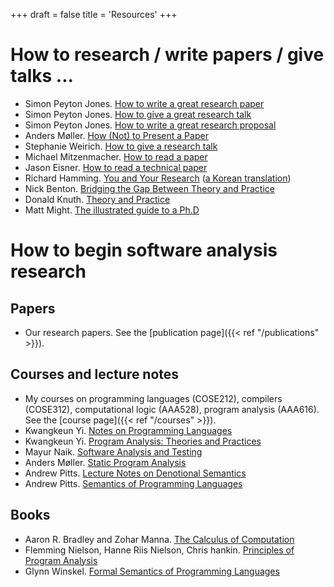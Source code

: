 +++
draft = false
title = 'Resources'
+++

# How to research / write papers / give talks ...

- Simon Peyton Jones. [How to write a great research paper](./simon-papers.pdf)
- Simon Peyton Jones. [How to give a great research talk](./simon-talks.pdf)
- Simon Peyton Jones. [How to write a great research proposal](./simon-proposal.pdf)
- Anders Møller. [How (Not) to Present a Paper](./anders-talks.pdf)
- Stephanie Weirich. [How to give a research talk](./giving-a-talk.pdf)
- Michael Mitzenmacher. [How to read a paper](http://www.eecs.harvard.edu/~michaelm/postscripts/ReadPaper.pdf)
- Jason Eisner. [How to read a technical paper](http://www.cs.jhu.edu/~jason/advice/how-to-read-a-paper.html)
- Richard Hamming. [You and Your Research](./hamming-en.pdf) ([a Korean translation](./hamming-ko.pdf))
- Nick Benton. [Bridging the Gap Between Theory and Practice](./why-cs-theory.ps)
- Donald Knuth. [Theory and Practice](./knuth-theory-practice.pdf)
- Matt Might. [The illustrated guide to a Ph.D](http://matt.might.net/articles/phd-school-in-pictures/)

# How to begin software analysis research

## Papers

- Our research papers. See the [publication page]({{< ref "/publications" >}}).

## Courses and lecture notes

- My courses on programming languages (COSE212), compilers (COSE312), computational logic (AAA528), program analysis (AAA616). See the [course page]({{< ref "/courses" >}}).
- Kwangkeun Yi. [Notes on Programming Languages](http://ropas.snu.ac.kr/~kwang/pl-book-draft.pdf)
- Kwangkeun Yi. [Program Analysis: Theories and Practices](http://ropas.snu.ac.kr/~kwang/4541.664A/16/)
- Mayur Naik. [Software Analysis and Testing](http://www.cis.upenn.edu/~mhnaik/edu/cis700/index.htmls)
- Anders Møller. [Static Program Analysis](http://cs.au.dk/~amoeller/spa/)
- Andrew Pitts. [Lecture Notes on Denotional Semantics](./pitt-lecture-denotational-semantics-1998.ps)
- Andrew Pitts. [Semantics of Programming Languages](./sempl.pdf)

## Books

- Aaron R. Bradley and Zohar Manna. [The Calculus of Computation](https://www.amazon.com/Calculus-Computation-Procedures-Applications-Verification/dp/3540741127)
- Flemming Nielson, Hanne Riis Nielson, Chris hankin. [Principles of Program Analysis](https://www.amazon.com/Principles-Program-Analysis-Flemming-Nielson/dp/3540654100)
- Glynn Winskel. [Formal Semantics of Programming Languages](https://www.amazon.com/Formal-Semantics-Programming-Languages-Winskel/dp/0262731037)
